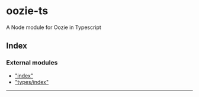 
oozie-ts
========

A Node module for Oozie in Typescript

## Index

### External modules

* ["index"](modules/_index_.md)
* ["types/index"](modules/_types_index_.md)

---

